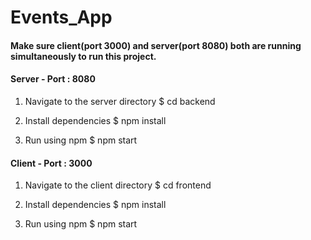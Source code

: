# Events_App

#### Make sure client(port 3000) and server(port 8080) both are running simultaneously to run this project.

#### Server - Port : 8080

1. Navigate to the server directory
   $ cd backend

2. Install dependencies
   $ npm install

3. Run using npm
   $ npm start

#### Client - Port : 3000

1. Navigate to the client directory
   $ cd frontend

2. Install dependencies
   $ npm install

3. Run using npm
   $ npm start
